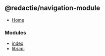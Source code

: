 ## @redactie/navigation-module

- [Home](../wiki/Home)

### Modules

- [index](../wiki/index)
- [lib/api](../wiki/lib.api)
